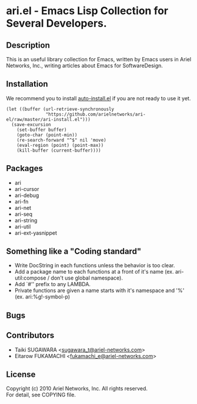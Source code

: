 # ari.el - Emacs Lisp Collection for Several Developers.

## Description

This is an useful library collection for Emacs, written by Emacs users in Ariel Networks, Inc., writing articles about Emacs for SoftwareDesign.

## Installation

We recommend you to install [auto-install.el](http://www.emacswiki.org/AutoInstall) if you are not ready to use it yet.

    (let ((buffer (url-retrieve-synchronously
                   "https://github.com/arielnetworks/ari-el/raw/master/ari-install.el")))
      (save-excursion
        (set-buffer buffer)
        (goto-char (point-min))
        (re-search-forward "^$" nil 'move)
        (eval-region (point) (point-max))
        (kill-buffer (current-buffer))))

## Packages

* ari
* ari-cursor
* ari-debug
* ari-fn
* ari-net
* ari-seq
* ari-string
* ari-util
* ari-ext-yasnippet

## Something like a "Coding standard"

* Write DocString in each functions unless the behavior is too clear.
* Add a package name to each functions at a front of it's name (ex. ari-util:compose / don't use global namespace).
* Add `#'' prefix to any LAMBDA.
* Private functions are given a name starts with it's namespace and '%' (ex. ari:%g!-symbol-p)

## Bugs

## Contributors

* Taiki SUGAWARA &lt;sugawara_t@ariel-networks.com&gt;
* Eitarow FUKAMACHI &lt;fukamachi_e@ariel-networks.com&gt;

## License

Copyright (c) 2010 Ariel Networks, Inc. All rights reserved.  
For detail, see COPYING file.
